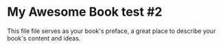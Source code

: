 # My Awesome Book test \#2

This file file serves as your book's preface, a great place to describe your book's content and ideas.

